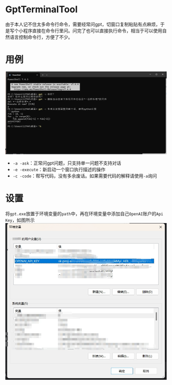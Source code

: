 # GptTerminalTool
由于本人记不住太多命令行命令，需要经常问gpt，切窗口复制粘贴有点麻烦，于是写个小程序直接在命令行里问。问完了也可以直接执行命令，相当于可以使用自然语言控制命令行，方便了不少。
# 用例
![Usage](pics/usage.png)
* `-a -ask`：正常问gpt问题，只支持单一问题不支持对话
* `-e -execute`：新启动一个窗口执行描述的操作
* `-c -code`：帮写代码，没有多余废话。如果需要代码的解释请使用`-a`询问
# 设置
将`gpt.exe`放置于环境变量的`path`中，再在环境变量中添加自己`OpenAI`账户的`Api Key`，如图所示
![Setting](pics/setting.png)
